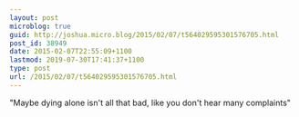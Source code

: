 ```yaml
---
layout: post
microblog: true
guid: http://joshua.micro.blog/2015/02/07/t564029595301576705.html
post_id: 38949
date: 2015-02-07T22:55:09+1100
lastmod: 2019-07-30T17:41:37+1100
type: post
url: /2015/02/07/t564029595301576705.html
---
```

"Maybe dying alone isn't all that bad, like you don't hear many complaints"
